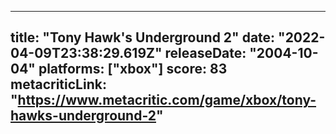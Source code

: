 
---
title: "Tony Hawk's Underground 2"
date: "2022-04-09T23:38:29.619Z"
releaseDate: "2004-10-04"
platforms: ["xbox"]
score: 83
metacriticLink: "https://www.metacritic.com/game/xbox/tony-hawks-underground-2"
---
